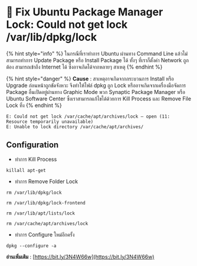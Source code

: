# 👿 Fix Ubuntu Package Manager Lock: Could not get lock /var/lib/dpkg/lock

{% hint style="info" %}
ในกรณีที่เราทำการ Ubuntu ผ่านทาง Command Line แล้วไม่สามารถทำการ Update Package หรือ Install Package ได้ ทั้งๆ ที่เราก็ตั้งค่า Network ถูกต้อง สามารถเข้าถึง Internet ได้ ซึ่งอาจเกิดได้จากหลายๆ สาเหตุ
{% endhint %}

{% hint style="danger" %}
**Cause** : สาเหตุอาจเกิดจากกระบวนการ Install หรือ Upgrade ก่อนหน้าถูกขัดจังหวะ จึงทำให้ไฟล์ dpkg ถูก Lock หรืออาจเกิดจากเครื่องมือจัดการ Package อื่นเปิดอยู่ผ่านทาง Graphic Mode พวก Synaptic Package Manager หรือ Ubuntu Software Center ซึ่งเราสามารถแก้ไขได้ด้วยการ Kill Process และ Remove File Lock ทิ้ง
{% endhint %}

```
E: Could not get lock /var/cache/apt/archives/lock – open (11: Resource temporarily unavailable)
E: Unable to lock directory /var/cache/apt/archives/
```

## **Configuration**

* ทำการ Kill Process

```
killall apt-get
```

* ทำการ Remove Folder Lock

```
rm /var/lib/dpkg/lock
```

```
rm /var/lib/dpkg/lock-frontend
```

```
rm /var/lib/apt/lists/lock
```

```
rm /var/cache/apt/archives/lock
```

* ทำการ Configure ใหม่อีกครั้ง

```
dpkg --configure -a
```

**อ่านเพิ่มเติม** : [https://bit.ly/3N4W66w](https://bit.ly/3N4W66w)
